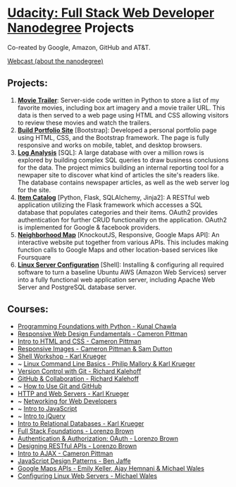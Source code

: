 # [Udacity: Full Stack Web Developer Nanodegree](https://www.udacity.com/course/full-stack-web-developer-nanodegree--nd004) Projects
Co-reated by Google, Amazon, GitHub and AT&T.

[Webcast (about the nanodegree)](https://github.com/udacity/ipnd-webcasts/tree/master/Intro-To-Other-Nanodegrees/Full-Stack-Web-Developer)


## Projects:
1. [**Movie Trailer**](https://hossam-magdy.github.io/fsnd-projects/1.MovieTrailer): Server-side code written in Python to store a list of my favorite movies, including box art imagery and a movie trailer URL. This data is then served to a web page using HTML and CSS allowing visitors to review these movies and watch the trailers.
2. [**Build Portfolio Site**](https://hossam-magdy.github.io/fsnd-projects/2.BuildPortfolioSite) [Bootstrap]: Developed a personal portfolio page using HTML, CSS, and the Bootstrap framework. The page is fully responsive and works on mobile, tablet, and desktop browsers.
3. [**Log Analysis**](https://hossam-magdy.github.io/fsnd-projects/3.LogAnalysis) [SQL]: A  large database with over a million rows is explored by building complex SQL queries to draw business conclusions for the data. The project mimics building an internal reporting tool for a newpaper site to discover what kind of articles the site's readers like. The database contains newspaper articles, as well as the web server log for the site.
4. [**Item Catalog**](https://hossam-magdy.github.io/fsnd-projects/4.ItemCatalog) [Python, Flask, SQLAlchemy, Jinja2]: A RESTful web application utilizing the Flask framework which accesses a SQL database that populates categories and their items. OAuth2 provides authentication for further CRUD functionality on the application. OAuth2 is implemented for Google & facebook providers.
5. [**Neighborhood Map**](https://hossam-magdy.github.io/fsnd-projects/5.NeighborhoodMap) [KnockoutJS, Responsive, Google Maps API]: An interactive website put together from various APIs. This includes making function calls to Google Maps and other location-based services like Foursquare
6. [**Linux Server Configuration**](https://hossam-magdy.github.io/fsnd-projects/6.LinuxServerConfiguration) [Shell]: Installing & configuring all required software to turn a baseline Ubuntu AWS (Amazon Web Services) server into a fully functional web application server, including Apache Web Server and PostgreSQL database server.


## Courses:
- [Programming Foundations with Python - Kunal Chawla](https://www.udacity.com/course/programming-foundations-with-python--ud036)
- [Responsive Web Design Fundamentals - Cameron Pittman](https://www.udacity.com/course/responsive-web-design-fundamentals--ud893)
- [Intro to HTML and CSS - Cameron Pittman](https://www.udacity.com/course/intro-to-html-and-css--ud304)
- [Responsive Images - Cameron Pittman & Sam Dutton](https://www.udacity.com/course/responsive-images--ud882)
- [Shell Workshop - Karl Krueger](https://www.udacity.com/course/shell-workshop--ud206)
- ~ [Linux Command Line Basics - Philip Mallory & Karl Krueger](https://www.udacity.com/course/linux-command-line-basics--ud595)
- [Version Control with Git - Richard Kalehoff](https://www.udacity.com/course/version-control-with-git--ud123)
- [GitHub & Collaboration - Richard Kalehoff](https://www.udacity.com/course/github-collaboration--ud456)
- ~ [How to Use Git and GitHub](https://www.udacity.com/course/how-to-use-git-and-github--ud775)
- [HTTP and Web Servers - Karl Krueger](https://www.udacity.com/course/http-web-servers--ud303)
- ~ [Networking for Web Developers](https://www.udacity.com/course/networking-for-web-developers--ud256)
- ~ [Intro to JavaScript](https://www.udacity.com/course/intro-to-javascript--ud803)
- ~ [Intro to jQuery](https://www.udacity.com/course/intro-to-jquery--ud245)
- [Intro to Relational Databases - Karl Krueger](https://www.udacity.com/course/intro-to-relational-databases--ud197)
- [Full Stack Foundations - Lorenzo Brown](https://www.udacity.com/course/full-stack-foundations--ud088)
- [Authentication & Authorization: OAuth - Lorenzo Brown](https://www.udacity.com/course/authentication-authorization-oauth--ud330)
- [Designing RESTful APIs - Lorenzo Brown](https://www.udacity.com/course/designing-restful-apis--ud388)
- [Intro to AJAX - Cameron Pittman](https://www.udacity.com/course/intro-to-ajax--ud110)
- [JavaScript Design Patterns - Ben Jaffe](https://www.udacity.com/course/javascript-design-patterns--ud989)
- [Google Maps APIs - Emily Keller, Ajay Hemnani & Michael Wales](https://www.udacity.com/course/google-maps-apis--ud864)
- [Configuring Linux Web Servers - Michael Wales](https://www.udacity.com/course/configuring-linux-web-servers--ud299)

